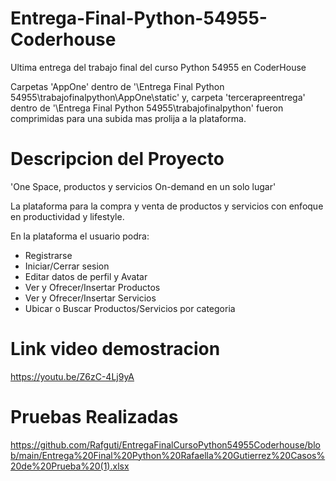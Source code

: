 # Entrega-Final-Python-54955-Coderhouse
Ultima entrega del trabajo final del curso Python 54955 en CoderHouse


Carpetas 'AppOne'  dentro de '\Entrega Final Python 54955\trabajofinalpython\AppOne\static' y,
carpeta 'tercerapreentrega' dentro de '\Entrega Final Python 54955\trabajofinalpython' fueron comprimidas para una subida mas prolija a la plataforma.

# Descripcion del Proyecto
'One Space, productos y servicios On-demand en un solo lugar'

La plataforma para la compra y venta de productos y servicios con enfoque en productividad y lifestyle.

En la plataforma el usuario podra:

- Registrarse
- Iniciar/Cerrar sesion
- Editar datos de perfil y Avatar
- Ver y Ofrecer/Insertar Productos
- Ver y Ofrecer/Insertar Servicios
- Ubicar o Buscar Productos/Servicios por categoria

# Link video demostracion
https://youtu.be/Z6zC-4Lj9yA

# Pruebas Realizadas
https://github.com/Rafguti/EntregaFinalCursoPython54955Coderhouse/blob/main/Entrega%20Final%20Python%20Rafaella%20Gutierrez%20Casos%20de%20Prueba%20(1).xlsx
